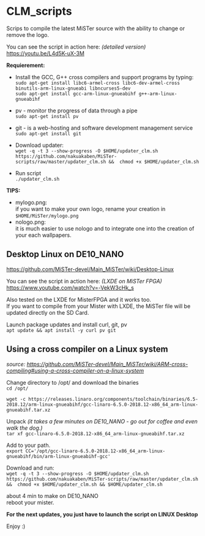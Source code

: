 # CLM_scripts

Scrips to compile the latest MiSTer source with the ability to change or remove the logo. 
  
You can see the script in action here: *(detailed version)*
https://youtu.be/L4d5K-uX-3M  

**Requierement:**
* Install the GCC, G++ cross compilers and support programs by typing:  
  `sudo apt-get install libc6-armel-cross libc6-dev-armel-cross binutils-arm-linux-gnueabi libncurses5-dev`  
  `sudo apt-get install gcc-arm-linux-gnueabihf g++-arm-linux-gnueabihf` 
    
* pv - monitor the progress of data through a pipe  
  `sudo apt-get install pv`  
    
* git - is a web-hosting and software development management service   
  `sudo apt-get install git`  
  
* Download updater:  
`wget -q -t 3 --show-progress -O $HOME/updater_clm.sh https://github.com/nakuakaben/MiSTer-scripts/raw/master/updater_clm.sh &&  chmod +x $HOME/updater_clm.sh`
  
* Run script  
  `./updater_clm.sh`  
 
**TIPS:**  
  * mylogo.png:  
    if you want to make your own logo, rename your creation in `$HOME/MiSTer/mylogo.png`  
  * nologo.png:  
    it is much easier to use nologo and to integrate one into the creation of your each wallpapers.  
 
## Desktop Linux on DE10_NANO  

https://github.com/MiSTer-devel/Main_MiSTer/wiki/Desktop-Linux  
  
You can see the script in action here: *(LXDE on MiSTer FPGA)*  
https://www.youtube.com/watch?v=-VekW3cHk_s

Also tested on the LXDE for MisterFPGA and it works too.  
If you want to compile from your Mister with LXDE, the MiSTer file will be updated directly on the SD Card.   

Launch package updates and install curl, git, pv  
  `apt update && apt install -y curl pv git`

## Using a cross compiler on a Linux system  
*source: https://github.com/MiSTer-devel/Main_MiSTer/wiki/ARM-cross-compiling#using-a-cross-compiler-on-a-linux-system*  
  
Change directory to /opt/ and download the binaries  
`cd /opt/`  
  
`wget -c https://releases.linaro.org/components/toolchain/binaries/6.5-2018.12/arm-linux-gnueabihf/gcc-linaro-6.5.0-2018.12-x86_64_arm-linux-gnueabihf.tar.xz`  

Unpack *(it takes a few minutes on DE10_NANO - go out for coffee and even walk the dog.)*  
`tar xf gcc-linaro-6.5.0-2018.12-x86_64_arm-linux-gnueabihf.tar.xz`   

Add to your path.  
`export CC='/opt/gcc-linaro-6.5.0-2018.12-x86_64_arm-linux-gnueabihf/bin/arm-linux-gnueabihf-gcc'`  

Download and run:  
`wget -q -t 3 --show-progress -O $HOME/updater_clm.sh https://github.com/nakuakaben/MiSTer-scripts/raw/master/updater_clm.sh &&  chmod +x $HOME/updater_clm.sh && $HOME/updater_clm.sh`  

about 4 min to make on DE10_NANO  
reboot your mister.  
  
**For the next updates, you just have to launch the script on LINUX Desktop**

 Enjoy :)

